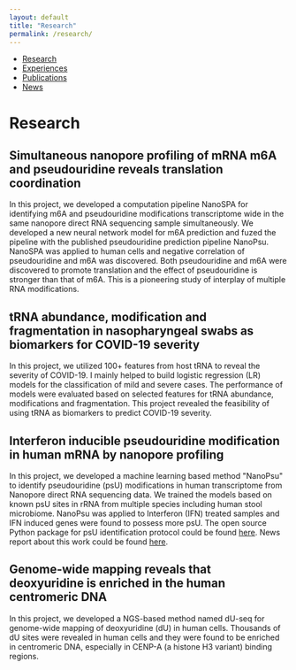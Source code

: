 ```yaml
---
layout: default
title: "Research"
permalink: /research/
---
```


* [Research](https://sihaohuanguc.github.io/research)
* [Experiences](https://sihaohuanguc.github.io/experiences)
* [Publications](https://sihaohuanguc.github.io/publications)
* [News](https://sihaohuanguc.github.io/news)

# Research
## Simultaneous nanopore profiling of mRNA m6A and pseudouridine reveals translation coordination
In this project, we developed a computation pipeline NanoSPA for identifying m6A and pseudouridine modifications transcriptome wide in the same nanopore direct RNA sequencing sample simultaneously. We developed a new neural network model for m6A prediction and fuzed the pipeline with the published pseudouridine prediction pipeline NanoPsu. NanoSPA was applied to human cells and negative correlation of pseudouridine and m6A was discovered. Both pseudouridine and m6A were discovered to promote translation and the effect of pseudouridine is stronger than that of m6A. This is a pioneering study of interplay of multiple RNA modifications.

## tRNA abundance, modification and fragmentation in nasopharyngeal swabs as biomarkers for COVID-19 severity
In this project, we utilized 100+ features from host tRNA to reveal the severity of COVID-19. I mainly helped to build logistic regression (LR) models for the classification of mild and severe cases. The performance of models were evaluated based on selected features for tRNA abundance, modifications and fragmentation. This project revealed the feasibility of using tRNA as biomarkers to predict COVID-19 severity.

## Interferon inducible pseudouridine modification in human mRNA by nanopore profiling
In this project, we developed a machine learning based method "NanoPsu" to identify pseudouridine (psU) modifications in human transcriptome from Nanopore direct RNA sequencing data. We trained the models based on known psU sites in rRNA from multiple species including human stool microbiome. NanoPsu was applied to Interferon (IFN) treated samples and IFN induced genes were found to possess more psU. The open source Python package for psU identification protocol could be found [here](https://sihaohuanguc.github.io/Nanopore_psU/). News report about this work could be found [here](https://biologicalsciences.uchicago.edu/news/pseudouridine-sequencing-mrna-vaccines).

## Genome-wide mapping reveals that deoxyuridine is enriched in the human centromeric DNA
In this project, we developed a NGS-based method named dU-seq for genome-wide mapping of deoxyuridine (dU) in human cells. Thousands of dU sites were revealed in human cells and they were found to be enriched in centromeric DNA, especially in CENP-A (a histone H3 variant) binding regions.

